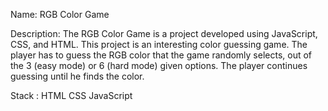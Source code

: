 Name: RGB Color Game

Description: 
The RGB Color Game is a project developed using JavaScript, CSS, and HTML. 
This project is an interesting color guessing game. 
The player has to guess the RGB color that the game randomly selects, out of the 3 (easy mode) or 6 (hard mode) given options. 
The player continues guessing until he finds the color.

Stack : HTML CSS JavaScript
